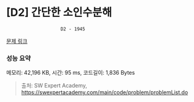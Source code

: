 # [D2] 간단한 소인수분해
					
						D2 - 1945 

[문제 링크](https://swexpertacademy.com/main/code/problem/problemDetail.do?contestProbId=AV5Pl0Q6ANQDFAUq) 

### 성능 요약

메모리: 42,196 KB, 시간: 95 ms, 코드길이: 1,836 Bytes



> 출처: SW Expert Academy, https://swexpertacademy.com/main/code/problem/problemList.do